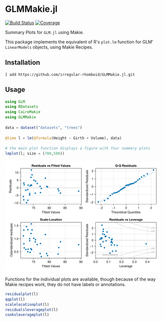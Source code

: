 # GLMMakie.jl

[![Build Status](https://github.com/irregular-rhomboid/GLMMakie.jl/actions/workflows/CI.yml/badge.svg?branch=main)](https://github.com/irregular-rhomboid/GLMMakie.jl/actions/workflows/CI.yml?query=branch%3Amain)
[![Coverage](https://codecov.io/gh/irregular-rhomboid/GLMMakie.jl/branch/main/graph/badge.svg)](https://codecov.io/gh/irregular-rhomboid/GLMMakie.jl)

Summary Plots for `GLM.jl` using Makie.

This package implements the equivalent of R's `plot.lm` function for GLM' `LinearModels` objects, using Makie Recipes.

## Installation

```
] add https://github.com/irregular-rhomboid/GLMMakie.jl.git
```

## Usage

```julia
using GLM
using RDatasets
using CairoMakie
using GLMMakie

data = dataset("datasets", "trees")

@time l = lm(@formula(Height ~ Girth + Volume), data)

# the main plot function displays a figure with four summary plots
lmplot(l; size = (700,500))
```

![](img/makie.png)

Functions for the individual plots are available, though because of the way Makie recipes work, they do not have labels or annotations.

```julia
residualplot(l)
qqplot(l)
scalelocationplot(l)
residualsleverageplot(l)
cooksleverageplot(l)
```

